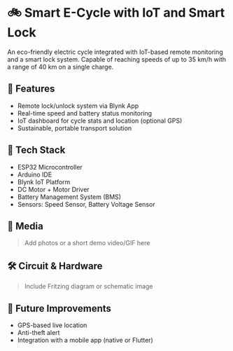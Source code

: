 # 🚲 Smart E-Cycle with IoT and Smart Lock

An eco-friendly electric cycle integrated with IoT-based remote monitoring and a smart lock system. Capable of reaching speeds of up to 35 km/h with a range of 40 km on a single charge.

## 🔧 Features
- Remote lock/unlock system via Blynk App
- Real-time speed and battery status monitoring
- IoT dashboard for cycle stats and location (optional GPS)
- Sustainable, portable transport solution

## 🧰 Tech Stack
- ESP32 Microcontroller
- Arduino IDE
- Blynk IoT Platform
- DC Motor + Motor Driver
- Battery Management System (BMS)
- Sensors: Speed Sensor, Battery Voltage Sensor

## 📸 Media
> Add photos or a short demo video/GIF here

## 🛠️ Circuit & Hardware
> Include Fritzing diagram or schematic image

## 🔗 Future Improvements
- GPS-based live location
- Anti-theft alert
- Integration with a mobile app (native or Flutter)


